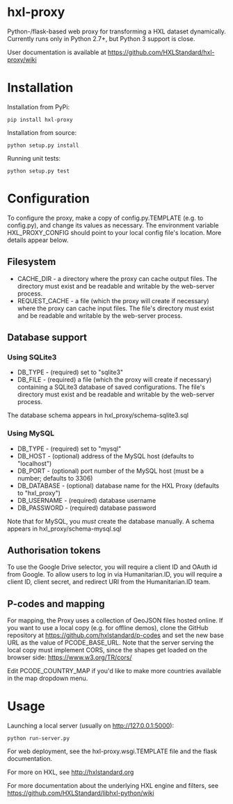 hxl-proxy
=========

Python-/flask-based web proxy for transforming a HXL dataset
dynamically. Currently runs only in Python 2.7+, but Python 3 support
is close.

User documentation is available at https://github.com/HXLStandard/hxl-proxy/wiki

# Installation

Installation from PyPi:

```
pip install hxl-proxy
```

Installation from source:

```
python setup.py install
```

Running unit tests:

```
python setup.py test
```

# Configuration

To configure the proxy, make a copy of config.py.TEMPLATE (e.g. to config.py), and change its values as necessary. The environment variable HXL_PROXY_CONFIG should point to your local config file's location.  More details appear below.

## Filesystem

* CACHE_DIR - a directory where the proxy can cache output files. The directory must exist and be readable and writable by the web-server process.
* REQUEST_CACHE - a file (which the proxy will create if necessary) where the proxy can cache input files. The file's directory must exist and be readable and writable by the web-server process.

## Database support

### Using SQLite3

* DB_TYPE - (required) set to "sqlite3"
* DB_FILE - (required) a file (which the proxy will create if necessary) containing a SQLite3 database of saved configurations. The file's directory must exist and be readable and writable by the web-server process.

The database schema appears in hxl_proxy/schema-sqlite3.sql

### Using MySQL

* DB_TYPE - (required) set to "mysql"
* DB_HOST - (optional) address of the MySQL host (defaults to "localhost")
* DB_PORT - (optional) port number of the MySQL host (must be a number; defaults to 3306)
* DB_DATABASE - (optional) database name for the HXL Proxy (defaults to "hxl_proxy")
* DB_USERNAME - (required) database username
* DB_PASSWORD - (required) database password

Note that for MySQL, you *must* create the database manually. A schema appears in hxl_proxy/schema-mysql.sql

## Authorisation tokens

To use the Google Drive selector, you will require a client ID and OAuth id from Google.  To allow users to log in via Humanitarian.ID, you will require a client ID, client secret, and redirect URI from the Humanitarian.ID team.

## P-codes and mapping

For mapping, the Proxy uses a collection of GeoJSON files hosted online. If you want to use a local copy (e.g. for offline demos), clone the GitHub repository at https://github.com/hxlstandard/p-codes and set the new base URL as the value of PCODE_BASE_URL. Note that the server serving the local copy must implement CORS, since the shapes get loaded on the browser side: https://www.w3.org/TR/cors/

Edit PCODE_COUNTRY_MAP if you'd like to make more countries available in the map dropdown menu.


# Usage

Launching a local server (usually on http://127.0.0.1:5000):

```
python run-server.py
```

For web deployment, see the hxl-proxy.wsgi.TEMPLATE file and the
flask documentation.

For more on HXL, see http://hxlstandard.org

For more documentation about the underlying HXL engine and filters,
see https://github.com/HXLStandard/libhxl-python/wiki
